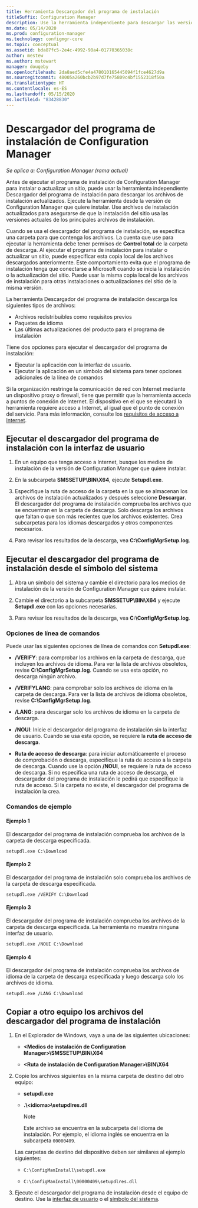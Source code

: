 ```yaml
---
title: Herramienta Descargador del programa de instalación
titleSuffix: Configuration Manager
description: Use la herramienta independiente para descargar las versiones actuales de los principales archivos de instalación para el programa de instalación.
ms.date: 05/14/2020
ms.prod: configuration-manager
ms.technology: configmgr-core
ms.topic: conceptual
ms.assetid: bda87fc5-2e4c-4992-98a4-01770365038c
author: mestew
ms.author: mstewart
manager: dougeby
ms.openlocfilehash: 2da8aed5cfe4a478010165445094f1fce4627d9a
ms.sourcegitcommit: 48005a260bcb2b97d7fe75809c4bf1552318f50a
ms.translationtype: HT
ms.contentlocale: es-ES
ms.lasthandoff: 05/15/2020
ms.locfileid: "83428830"
---
```

# <a name="setup-downloader-for-configuration-manager"></a>Descargador del programa de instalación de Configuration Manager

*Se aplica a: Configuration Manager (rama actual)*

Antes de ejecutar el programa de instalación de Configuration Manager para instalar o actualizar un sitio, puede usar la herramienta independiente Descargador del programa de instalación para descargar los archivos de instalación actualizados. Ejecute la herramienta desde la versión de Configuration Manager que quiere instalar. Use archivos de instalación actualizados para asegurarse de que la instalación del sitio usa las versiones actuales de los principales archivos de instalación.

Cuando se usa el descargador del programa de instalación, se especifica una carpeta para que contenga los archivos. La cuenta que use para ejecutar la herramienta debe tener permisos de **Control total** de la carpeta de descarga. Al ejecutar el programa de instalación para instalar o actualizar un sitio, puede especificar esta copia local de los archivos descargados anteriormente. Este comportamiento evita que el programa de instalación tenga que conectarse a Microsoft cuando se inicia la instalación o la actualización del sitio. Puede usar la misma copia local de los archivos de instalación para otras instalaciones o actualizaciones del sitio de la misma versión.

La herramienta Descargador del programa de instalación descarga los siguientes tipos de archivos:

- Archivos redistribuibles como requisitos previos
- Paquetes de idioma
- Las últimas actualizaciones del producto para el programa de instalación

Tiene dos opciones para ejecutar el descargador del programa de instalación:

- Ejecutar la aplicación con la interfaz de usuario.
- Ejecutar la aplicación en un símbolo del sistema para tener opciones adicionales de la línea de comandos

Si la organización restringe la comunicación de red con Internet mediante un dispositivo proxy o firewall, tiene que permitir que la herramienta acceda a puntos de conexión de Internet. El dispositivo en el que se ejecutará la herramienta requiere acceso a Internet, al igual que el punto de conexión del servicio. Para más información, consulte los [requisitos de acceso a Internet](../../../plan-design/network/internet-endpoints.md#bkmk_scp).<!-- SCCMDocs#677 -->

## <a name="run-setup-downloader-with-the-user-interface"></a><a name="bkmk_ui"></a> Ejecutar el descargador del programa de instalación con la interfaz de usuario

1. En un equipo que tenga acceso a Internet, busque los medios de instalación de la versión de Configuration Manager que quiere instalar.

1. En la subcarpeta **SMSSETUP\BIN\X64**, ejecute **Setupdl.exe**.

1. Especifique la ruta de acceso de la carpeta en la que se almacenan los archivos de instalación actualizados y después seleccione **Descargar**. El descargador del programa de instalación comprueba los archivos que se encuentran en la carpeta de descarga. Solo descarga los archivos que faltan o que son más recientes que los archivos existentes. Crea subcarpetas para los idiomas descargados y otros componentes necesarios.

1. Para revisar los resultados de la descarga, vea **C:\ConfigMgrSetup.log**.

## <a name="run-setup-downloader-from-a-command-prompt"></a><a name="bkmk_cmd"></a> Ejecutar el descargador del programa de instalación desde el símbolo del sistema

1. Abra un símbolo del sistema y cambie el directorio para los medios de instalación de la versión de Configuration Manager que quiere instalar.

1. Cambie el directorio a la subcarpeta **SMSSETUP\BIN\X64** y ejecute **Setupdl.exe** con las opciones necesarias.

1. Para revisar los resultados de la descarga, vea **C:\ConfigMgrSetup.log**.

### <a name="command-line-options"></a>Opciones de línea de comandos

Puede usar las siguientes opciones de línea de comandos con **Setupdl.exe**:

- **/VERIFY**: para comprobar los archivos en la carpeta de descarga, que incluyen los archivos de idioma. Para ver la lista de archivos obsoletos, revise **C:\ConfigMgrSetup.log**. Cuando se usa esta opción, no descarga ningún archivo.

- **/VERIFYLANG**: para comprobar solo los archivos de idioma en la carpeta de descarga. Para ver la lista de archivos de idioma obsoletos, revise **C:\ConfigMgrSetup.log**.

- **/LANG**: para descargar solo los archivos de idioma en la carpeta de descarga.

- **/NOUI**: Inicie el descargador del programa de instalación sin la interfaz de usuario. Cuando se usa esta opción, se requiere la **ruta de acceso de descarga**.

- **Ruta de acceso de descarga**: para iniciar automáticamente el proceso de comprobación o descarga, especifique la ruta de acceso a la carpeta de descarga. Cuando use la opción **/NOUI**, se requiere la ruta de acceso de descarga. Si no especifica una ruta de acceso de descarga, el descargador del programa de instalación le pedirá que especifique la ruta de acceso. Si la carpeta no existe, el descargador del programa de instalación la crea.

### <a name="example-commands"></a>Comandos de ejemplo

#### <a name="example-1"></a>Ejemplo 1

El descargador del programa de instalación comprueba los archivos de la carpeta de descarga especificada.

`setupdl.exe C:\Download`

#### <a name="example-2"></a>Ejemplo 2

El descargador del programa de instalación solo comprueba los archivos de la carpeta de descarga especificada.

`setupdl.exe /VERIFY C:\Download`

#### <a name="example-3"></a>Ejemplo 3

El descargador del programa de instalación comprueba los archivos de la carpeta de descarga especificada. La herramienta no muestra ninguna interfaz de usuario.

`setupdl.exe /NOUI C:\Download`

#### <a name="example-4"></a>Ejemplo 4

El descargador del programa de instalación comprueba los archivos de idioma de la carpeta de descarga especificada y luego descarga solo los archivos de idioma.

`setupdl.exe /LANG C:\Download`

## <a name="copy-setup-downloader-files-to-another-computer"></a><a name="bkmk_cp-files"></a> Copiar a otro equipo los archivos del descargador del programa de instalación

1. En el Explorador de Windows, vaya a una de las siguientes ubicaciones:

    - **&lt;Medios de instalación de Configuration Manager>\SMSSETUP\BIN\X64**

    - **&lt;Ruta de instalación de Configuration Manager>\BIN\X64**

1. Copie los archivos siguientes en la misma carpeta de destino del otro equipo:

    - **setupdl.exe**

    - **.\\&lt;idioma>\\setupdlres.dll**

        > [!NOTE]
        > Este archivo se encuentra en la subcarpeta del idioma de instalación. Por ejemplo, el idioma inglés se encuentra en la subcarpeta `00000409`.

    Las carpetas de destino del dispositivo deben ser similares al ejemplo siguientes:

    - `C:\ConfigManInstall\setupdl.exe`

    - `C:\ConfigManInstall\00000409\setupdlres.dll`

1. Ejecute el descargador del programa de instalación desde el equipo de destino. Use la [interfaz de usuario](#bkmk_ui) o el [símbolo del sistema](#bkmk_cmd).
